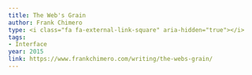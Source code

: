 ```yaml
---
title: The Web's Grain
author: Frank Chimero
type: <i class="fa fa-external-link-square" aria-hidden="true"></i>
tags:
- Interface
year: 2015
link: https://www.frankchimero.com/writing/the-webs-grain/
---
```

